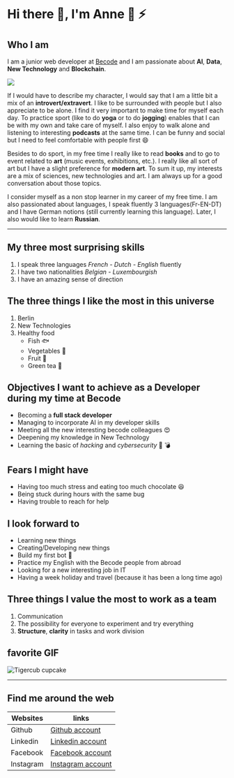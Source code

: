 # Hi there 👋, I'm Anne :tiger: :zap:


## Who I am 

I am a junior web developer at [Becode](https://becode.org/) and I am passionate about **AI**, **Data**, **New Technology** and **Blockchain**. 

![](https://thumbs.gfycat.com/BronzeEnchantedHyracotherium-size_restricted.gif)

If I would have to describe my character, I would say that I am a little bit a mix of an **introvert/extravert**. I like to be surrounded with people but I also appreciate to be alone. I find it very important to make time for myself each day. To practice sport (like to do **yoga** or to do **jogging**) enables that I can be with my own and take care of myself. I also enjoy to walk alone and listening to interesting **podcasts** at the same time. 
I can be funny and social but I need to feel comfortable with people first  :smile:


Besides to do sport, in my free time I really like to read **books** and to go to event related to **art** (music events, exhibitions, etc.). I really like all sort of art but I have a slight preference for **modern art**. To sum it up, my interests are a mix of sciences, new technologies and art. I am always up for a good conversation about those topics.


I consider myself as a non stop learner in my career of my free time. I am also passionated about languages, I speak fluently 3 languages(Fr-EN-DT) and I have German notions (still currently learning this language). Later, I also would like to learn **Russian**. 

----------------------------------------------------------------------------------------------

## My three most surprising skills
1. I speak three languages *French - Dutch - English* fluently 
2. I have two nationalities *Belgian - Luxembourgish*
3. I have an amazing sense of direction 


## The three things I like the most in this universe 
1. Berlin
2. New Technologies
3. Healthy food
    + Fish :fish:
    + Vegetables :broccoli:
    + Fruit :banana:
    + Green tea :tea:


## Objectives I want to achieve as a Developer during my time at Becode
* Becoming a **full stack developer**
* Managing to incorporate AI in my developer skills
* Meeting all the new interesting becode colleagues :heart_eyes:
* Deepening my knowledge in New Technology
* Learning the basic of *hacking* and *cybersecurity* :space_invader: :bomb:



## Fears I might have 
* Having too much stress and eating too much chocolate :laughing:
* Being stuck during hours with the same bug
* Having trouble to reach for help


## I look forward to 
* Learning new things
* Creating/Developing new things
* Build my first bot :robot:
* Practice my English with the Becode people from abroad
* Looking for a new interesting job in IT
* Having a week holiday and travel (because it has been a long time ago)


## Three things I value the most to work as a team
1. Communication
2. The possibility for everyone to experiment and try everything
3. **Structure**, **clarity** in tasks and work division



## favorite GIF
![Tigercub cupcake](https://i.pinimg.com/originals/ee/69/a1/ee69a14ad008f2105272b4850cc901ed.gif)


----------------------------------------------------------------------------------------------

## Find me around the web 

| Websites | links |
| ------ | ------ |
| Github | [Github account](https://github.com/annejungers) |
| Linkedin | [Linkedin account](https://www.linkedin.com/in/anne-jungers-b4a09968/) |
| Facebook | [Facebook account](https://www.facebook.com/anne.jungers/) |
| Instagram | [Instagram account](https://www.instagram.com/anne.jungers/) |




<!--
**annejungers/annejungers** is a ✨ _special_ ✨ repository because its `README.md` (this file) appears on your GitHub profile.

Here are some ideas to get you started:

- 🔭 I’m currently working on ...
- 🌱 I’m currently learning ...
- 👯 I’m looking to collaborate on ...
- 🤔 I’m looking for help with ...
- 💬 Ask me about ...
- 📫 How to reach me: ...
- 😄 Pronouns: ...
- ⚡ Fun fact: ...
-->
